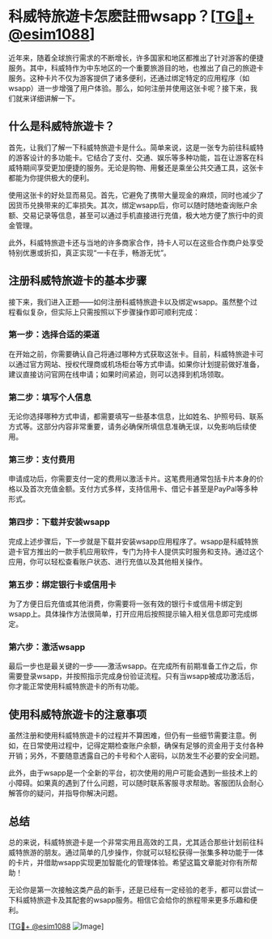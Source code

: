 # 科威特旅遊卡怎麽註冊wsapp？[[TG💪+ @esim1088](https://t.me/s/esim1088)]

近年来，随着全球旅行需求的不断增长，许多国家和地区都推出了针对游客的便捷服务。其中，科威特作为中东地区的一个重要旅游目的地，也推出了自己的旅遊卡服务。这种卡片不仅为游客提供了诸多便利，还通过绑定特定的应用程序（如wsapp）进一步增强了用户体验。那么，如何注册并使用这张卡呢？接下来，我们就来详细讲解一下。

## 什么是科威特旅遊卡？

首先，让我们了解一下科威特旅遊卡是什么。简单来说，这是一张专为前往科威特的游客设计的多功能卡。它结合了支付、交通、娱乐等多种功能，旨在让游客在科威特期间享受更加便捷的服务。无论是购物、用餐还是乘坐公共交通工具，这张卡都能为你提供极大的便利。

使用这张卡的好处显而易见。首先，它避免了携带大量现金的麻烦，同时也减少了因货币兑换带来的汇率损失。其次，绑定wsapp后，你可以随时随地查询账户余额、交易记录等信息，甚至可以通过手机直接进行充值，极大地方便了旅行中的资金管理。

此外，科威特旅遊卡还与当地的许多商家合作，持卡人可以在这些合作商户处享受特别优惠或折扣，真正实现“一卡在手，畅游无忧”。

## 注册科威特旅遊卡的基本步骤

接下来，我们进入正题——如何注册科威特旅遊卡以及绑定wsapp。虽然整个过程看似复杂，但实际上只需按照以下步骤操作即可顺利完成：

### 第一步：选择合适的渠道

在开始之前，你需要确认自己将通过哪种方式获取这张卡。目前，科威特旅遊卡可以通过官方网站、授权代理商或机场柜台等方式申请。如果你计划提前做好准备，建议直接访问官网在线申请；如果时间紧迫，则可以选择到机场领取。

### 第二步：填写个人信息

无论你选择哪种方式申请，都需要填写一些基本信息，比如姓名、护照号码、联系方式等。这部分内容非常重要，请务必确保所填信息准确无误，以免影响后续使用。

### 第三步：支付费用

申请成功后，你需要支付一定的费用以激活卡片。这笔费用通常包括卡片本身的价格以及首次充值金额。支付方式多样，支持信用卡、借记卡甚至是PayPal等多种形式。

### 第四步：下载并安装wsapp

完成上述步骤后，下一步就是下载并安装wsapp应用程序了。wsapp是科威特旅遊卡官方推出的一款手机应用软件，专门为持卡人提供实时服务和支持。通过这个应用，你可以轻松查看账户状态、进行充值以及其他相关操作。

### 第五步：绑定银行卡或信用卡

为了方便日后充值或其他消费，你需要将一张有效的银行卡或信用卡绑定到wsapp上。具体操作方法很简单，打开应用后按照提示输入相关信息即可完成绑定。

### 第六步：激活wsapp

最后一步也是最关键的一步——激活wsapp。在完成所有前期准备工作之后，你需要登录wsapp，并按照指示完成身份验证流程。只有当wsapp被成功激活后，你才能正常使用科威特旅遊卡的所有功能。

## 使用科威特旅遊卡的注意事项

虽然注册和使用科威特旅遊卡的过程并不算困难，但仍有一些细节需要注意。例如，在日常使用过程中，记得定期检查账户余额，确保有足够的资金用于支付各种开销；另外，不要随意透露自己的卡号和个人密码，以防发生不必要的安全问题。

此外，由于wsapp是一个全新的平台，初次使用的用户可能会遇到一些技术上的小障碍。如果真的遇到了什么问题，可以随时联系客服寻求帮助。客服团队会耐心解答你的疑问，并指导你解决问题。

## 总结

总的来说，科威特旅遊卡是一个非常实用且高效的工具，尤其适合那些计划前往科威特旅游的朋友。通过简单的几步操作，你就可以轻松获得一张集多种功能于一体的卡片，并借助wsapp实现更加智能化的管理体验。希望这篇文章能对你有所帮助！

无论你是第一次接触这类产品的新手，还是已经有一定经验的老手，都可以尝试一下科威特旅遊卡及其配套的wsapp服务。相信它会给你的旅程带来更多乐趣和便利。

[[TG💪+ @esim1088](https://t.me/s/esim1088) ![Image](https://i.postimg.cc/4NQfJmqS/Snipaste-2025-05-13-00-14-12.png)]